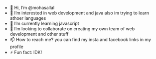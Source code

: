 - 👋 Hi, I’m @mohasallal
- 👀 I’m interested in web development and java also im trying to learn athoer languages
- 🌱 I’m currently learning javascript
- 💞️ I’m looking to collaborate on creating my own team of web development and other stuff
- 📫 How to reach me? you can find my insta and facebook links in my profile
- ⚡ Fun fact: IDK!

<!---
mohasallal/mohasallal is a ✨ special ✨ repository because its `README.md` (this file) appears on your GitHub profile.
You can click the Preview link to take a look at your changes.
--->
